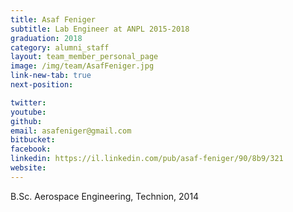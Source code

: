 ```yaml
---
title: Asaf Feniger
subtitle: Lab Engineer at ANPL 2015-2018
graduation: 2018
category: alumni_staff
layout: team_member_personal_page
image: /img/team/AsafFeniger.jpg
link-new-tab: true
next-position: 

twitter: 
youtube: 
github: 
email: asafeniger@gmail.com
bitbucket: 
facebook: 
linkedin: https://il.linkedin.com/pub/asaf-feniger/90/8b9/321
website:
---
```


B.Sc. Aerospace Engineering, Technion, 2014
